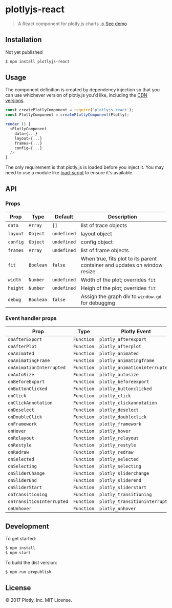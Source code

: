 # plotlyjs-react

> A React component for plotly.js charts <a href="https://z8tgespzmd63w51brzdh360ryvgt3m1ho.netlify.com/">&rarr; See demo</a>

## Installation

Not yet published

```bash
$ npm install plotlyjs-react
```

## Usage

The component definition is created by dependency injection so that you can use whichever version of plotly.js you'd like, including the [CDN versions](https://plot.ly/javascript/getting-started/#plotlyjs-cdn).

```javascript
const createPlotlyComponent = require('plotlyjs-react');
const PlotlyComponent = createPlotlyComponent(Plotly);

render () {
  <PlotlyComponent
    data={...}
    layout={...}
    frames={...}
    config={...}
  />
}
```

The only requirement is that plotly.js is loaded before you inject it. You may need to use a module like [load-script](https://www.npmjs.com/package/load-script) to ensure it's available.

## API

### Props

| Prop | Type | Default | Description |
| ---- | ---- | ------- | ----------- |
| `data` | `Array` | `[]` | list of trace objects |
| `layout` | `Object` | `undefined` | layout object |
| `config` | `Object` | `undefined` | config object |
| `frames` | `Array` | `undefined` | list of frame objects |
| `fit` | `Boolean` | `false` | When true, fits plot to its parent container and updates on window resize |
| `width` | `Number` | `undefined` | Width of the plot; overrides `fit` |
| `height` | `Number` | `undefined` | Heigh of the plot; overrides `fit` |
| `debug` | `Boolean` | `false` | Assign the graph div to `window.gd` for debugging |

### Event handler props

| Prop | Type | Plotly Event |
| ---- | ---- | ----------- |
| `onAfterExport` | `Function` | `plotly_afterexport` |
| `onAfterPlot` | `Function` | `plotly_afterplot` |
| `onAnimated` | `Function` | `plotly_animated` |
| `onAnimatingFrame` | `Function` | `plotly_animatingframe` |
| `onAnimationInterrupted` | `Function` | `plotly_animationinterrupted` |
| `onAutoSize` | `Function` | `plotly_autosize` |
| `onBeforeExport` | `Function` | `plotly_beforeexport` |
| `onButtonClicked` | `Function` | `plotly_buttonclicked` |
| `onClick` | `Function` | `plotly_click` |
| `onClickAnnotation` | `Function` | `plotly_clickannotation` |
| `onDeselect` | `Function` | `plotly_deselect` |
| `onDoubleClick` | `Function` | `plotly_doubleclick` |
| `onFramework` | `Function` | `plotly_framework` |
| `onHover` | `Function` | `plotly_hover` |
| `onRelayout` | `Function` | `plotly_relayout` |
| `onRestyle` | `Function` | `plotly_restyle` |
| `onRedraw` | `Function` | `plotly_redraw` |
| `onSelected` | `Function` | `plotly_selected` |
| `onSelecting` | `Function` | `plotly_selecting` |
| `onSliderChange` | `Function` | `plotly_sliderchange` |
| `onSliderEnd` | `Function` | `plotly_sliderend` |
| `onSliderStart` | `Function` | `plotly_sliderstart` |
| `onTransitioning` | `Function` | `plotly_transitioning` |
| `onTransitionInterrupted` | `Function` | `plotly_transitioninterrupted` |
| `onUnhover` | `Function` | `plotly_unhover` |

## Development

To get started:

```bash
$ npm install
$ npm start
```

To build the dist version:

```bash
$ npm run prepublish
```

## License

&copy; 2017 Plotly, Inc. MIT License.
